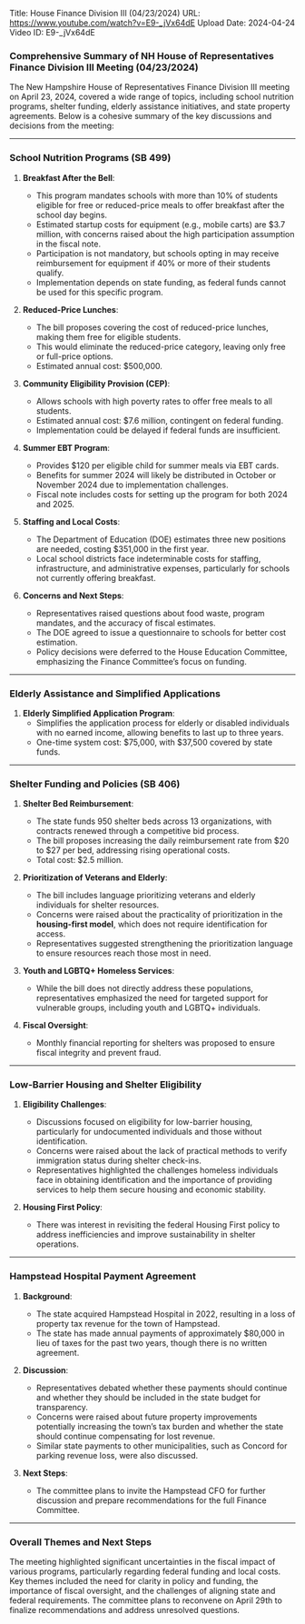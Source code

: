 Title: House Finance Division III (04/23/2024)
URL: https://www.youtube.com/watch?v=E9-_jVx64dE
Upload Date: 2024-04-24
Video ID: E9-_jVx64dE

### Comprehensive Summary of NH House of Representatives Finance Division III Meeting (04/23/2024)

The New Hampshire House of Representatives Finance Division III meeting on April 23, 2024, covered a wide range of topics, including school nutrition programs, shelter funding, elderly assistance initiatives, and state property agreements. Below is a cohesive summary of the key discussions and decisions from the meeting:

---

### **School Nutrition Programs (SB 499)**

1. **Breakfast After the Bell**:  
   - This program mandates schools with more than 10% of students eligible for free or reduced-price meals to offer breakfast after the school day begins.  
   - Estimated startup costs for equipment (e.g., mobile carts) are $3.7 million, with concerns raised about the high participation assumption in the fiscal note.  
   - Participation is not mandatory, but schools opting in may receive reimbursement for equipment if 40% or more of their students qualify.  
   - Implementation depends on state funding, as federal funds cannot be used for this specific program.

2. **Reduced-Price Lunches**:  
   - The bill proposes covering the cost of reduced-price lunches, making them free for eligible students.  
   - This would eliminate the reduced-price category, leaving only free or full-price options.  
   - Estimated annual cost: $500,000.

3. **Community Eligibility Provision (CEP)**:  
   - Allows schools with high poverty rates to offer free meals to all students.  
   - Estimated annual cost: $7.6 million, contingent on federal funding.  
   - Implementation could be delayed if federal funds are insufficient.

4. **Summer EBT Program**:  
   - Provides $120 per eligible child for summer meals via EBT cards.  
   - Benefits for summer 2024 will likely be distributed in October or November 2024 due to implementation challenges.  
   - Fiscal note includes costs for setting up the program for both 2024 and 2025.

5. **Staffing and Local Costs**:  
   - The Department of Education (DOE) estimates three new positions are needed, costing $351,000 in the first year.  
   - Local school districts face indeterminable costs for staffing, infrastructure, and administrative expenses, particularly for schools not currently offering breakfast.

6. **Concerns and Next Steps**:  
   - Representatives raised questions about food waste, program mandates, and the accuracy of fiscal estimates.  
   - The DOE agreed to issue a questionnaire to schools for better cost estimation.  
   - Policy decisions were deferred to the House Education Committee, emphasizing the Finance Committee’s focus on funding.

---

### **Elderly Assistance and Simplified Applications**

1. **Elderly Simplified Application Program**:  
   - Simplifies the application process for elderly or disabled individuals with no earned income, allowing benefits to last up to three years.  
   - One-time system cost: $75,000, with $37,500 covered by state funds.

---

### **Shelter Funding and Policies (SB 406)**

1. **Shelter Bed Reimbursement**:  
   - The state funds 950 shelter beds across 13 organizations, with contracts renewed through a competitive bid process.  
   - The bill proposes increasing the daily reimbursement rate from $20 to $27 per bed, addressing rising operational costs.  
   - Total cost: $2.5 million.

2. **Prioritization of Veterans and Elderly**:  
   - The bill includes language prioritizing veterans and elderly individuals for shelter resources.  
   - Concerns were raised about the practicality of prioritization in the **housing-first model**, which does not require identification for access.  
   - Representatives suggested strengthening the prioritization language to ensure resources reach those most in need.

3. **Youth and LGBTQ+ Homeless Services**:  
   - While the bill does not directly address these populations, representatives emphasized the need for targeted support for vulnerable groups, including youth and LGBTQ+ individuals.

4. **Fiscal Oversight**:  
   - Monthly financial reporting for shelters was proposed to ensure fiscal integrity and prevent fraud.

---

### **Low-Barrier Housing and Shelter Eligibility**

1. **Eligibility Challenges**:  
   - Discussions focused on eligibility for low-barrier housing, particularly for undocumented individuals and those without identification.  
   - Concerns were raised about the lack of practical methods to verify immigration status during shelter check-ins.  
   - Representatives highlighted the challenges homeless individuals face in obtaining identification and the importance of providing services to help them secure housing and economic stability.

2. **Housing First Policy**:  
   - There was interest in revisiting the federal Housing First policy to address inefficiencies and improve sustainability in shelter operations.

---

### **Hampstead Hospital Payment Agreement**

1. **Background**:  
   - The state acquired Hampstead Hospital in 2022, resulting in a loss of property tax revenue for the town of Hampstead.  
   - The state has made annual payments of approximately $80,000 in lieu of taxes for the past two years, though there is no written agreement.

2. **Discussion**:  
   - Representatives debated whether these payments should continue and whether they should be included in the state budget for transparency.  
   - Concerns were raised about future property improvements potentially increasing the town’s tax burden and whether the state should continue compensating for lost revenue.  
   - Similar state payments to other municipalities, such as Concord for parking revenue loss, were also discussed.

3. **Next Steps**:  
   - The committee plans to invite the Hampstead CFO for further discussion and prepare recommendations for the full Finance Committee.

---

### **Overall Themes and Next Steps**

The meeting highlighted significant uncertainties in the fiscal impact of various programs, particularly regarding federal funding and local costs. Key themes included the need for clarity in policy and funding, the importance of fiscal oversight, and the challenges of aligning state and federal requirements. The committee plans to reconvene on April 29th to finalize recommendations and address unresolved questions.
